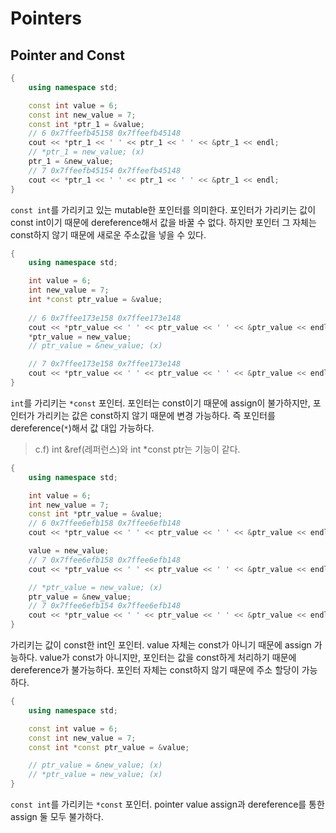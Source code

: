 # Pointers


## Pointer and Const
```cpp
{
	using namespace std;

	const int value = 6;
	const int new_value = 7;
	const int *ptr_1 = &value;
	// 6 0x7ffeefb45158 0x7ffeefb45148
	cout << *ptr_1 << ' ' << ptr_1 << ' ' << &ptr_1 << endl; 
	// *ptr_1 = new_value; (x)
	ptr_1 = &new_value;
	// 7 0x7ffeefb45154 0x7ffeefb45148
	cout << *ptr_1 << ' ' << ptr_1 << ' ' << &ptr_1 << endl; 
}
```
`const int`를 가리키고 있는 mutable한 포인터를 의미한다.
포인터가 가리키는 값이 const int이기 때문에 dereference해서 값을 바꿀 수 없다. 
하지만 포인터 그 자체는 const하지 않기 때문에 새로운 주소값을 넣을 수 있다.

```cpp
{
	using namespace std;

	int value = 6;
	int new_value = 7;
	int *const ptr_value = &value;
	
	// 6 0x7ffee173e158 0x7ffee173e148
	cout << *ptr_value << ' ' << ptr_value << ' ' << &ptr_value << endl; 
	*ptr_value = new_value;
    // ptr_value = &new_value; (x)

	// 7 0x7ffee173e158 0x7ffee173e148
	cout << *ptr_value << ' ' << ptr_value << ' ' << &ptr_value << endl; 
}
```

`int`를 가리키는 `*const` 포인터.
포인터는 const이기 때문에 assign이 불가하지만, 포인터가 가리키는 값은 const하지 않기 때문에 변경 가능하다.
즉 포인터를 dereference(`*`)해서 값 대입 가능하다.

> c.f) int &ref(레퍼런스)와 int *const ptr는 기능이 같다.

```cpp
{
    using namespace std;

	int value = 6;
	int new_value = 7;
	const int *ptr_value = &value;
	// 6 0x7ffee6efb158 0x7ffee6efb148
	cout << *ptr_value << ' ' << ptr_value << ' ' << &ptr_value << endl; 

	value = new_value;
	// 7 0x7ffee6efb158 0x7ffee6efb148
	cout << *ptr_value << ' ' << ptr_value << ' ' << &ptr_value << endl; 

	// *ptr_value = new_value; (x)
	ptr_value = &new_value;
	// 7 0x7ffee6efb154 0x7ffee6efb148
	cout << *ptr_value << ' ' << ptr_value << ' ' << &ptr_value << endl; 
}
```
가리키는 값이 const한 int인 포인터.
value 자체는 const가 아니기 때문에 assign 가능하다.
value가 const가 아니지만, 포인터는 값을 const하게 처리하기 때문에 dereference가 불가능하다.
포인터 자체는 const하지 않기 때문에 주소 할당이 가능하다.

```cpp
{
	using namespace std;

	const int value = 6;
	const int new_value = 7;
	const int *const ptr_value = &value;

	// ptr_value = &new_value; (x)
	// *ptr_value = new_value; (x)
}
```
`const int`를 가리키는 `*const` 포인터.
pointer value assign과 dereference를 통한 assign 둘 모두 불가하다.